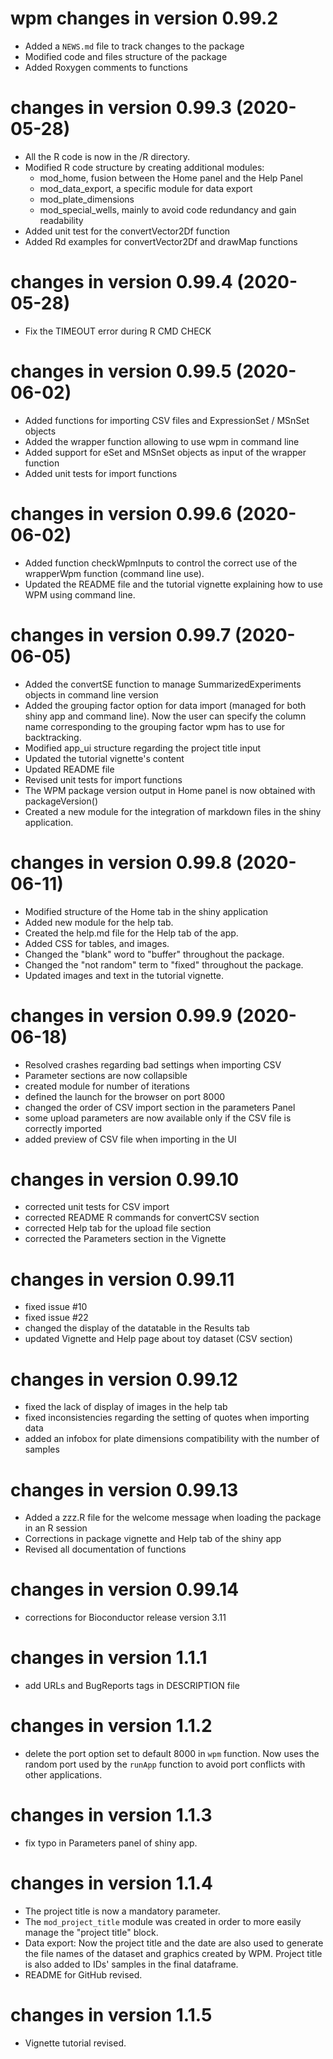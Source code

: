 # wpm changes in version 0.99.2

* Added a `NEWS.md` file to track changes to the package
* Modified code and files structure of the package
* Added Roxygen comments to functions

# changes in version 0.99.3 (2020-05-28)

* All the R code is now in the /R directory.
* Modified R code structure by creating additional modules:
    * mod_home, fusion between the Home panel and the Help Panel
    * mod_data_export, a specific module for data export
    * mod_plate_dimensions
    * mod_special_wells, mainly to avoid code redundancy and gain readability
* Added unit test for the convertVector2Df function
* Added Rd examples for convertVector2Df and drawMap functions


# changes in version 0.99.4 (2020-05-28)
* Fix the TIMEOUT error during R CMD CHECK

# changes in version 0.99.5 (2020-06-02)
* Added functions for importing CSV files and ExpressionSet / MSnSet objects
* Added the wrapper function allowing to use wpm in command line
* Added support for eSet and MSnSet objects as input of the wrapper function
* Added unit tests for import functions


# changes in version 0.99.6 (2020-06-02)
* Added function checkWpmInputs to control the correct use of the wrapperWpm
function (command line use).
* Updated the README file and the tutorial vignette explaining how to use WPM
using command line.

# changes in version 0.99.7 (2020-06-05)
* Added the convertSE function to manage SummarizedExperiments objects in
command line version
* Added the grouping factor option for data import (managed for both shiny app
and command line). Now the user can specify the column name corresponding to the
grouping factor wpm has to use for backtracking.
* Modified app_ui structure regarding the project title input
* Updated the tutorial vignette's content
* Updated README file
* Revised unit tests for import functions
* The WPM package version output in Home panel is now obtained with
packageVersion()
* Created a new module for the integration of markdown files in the shiny
application.

# changes in version 0.99.8 (2020-06-11)
* Modified structure of the Home tab in the shiny application
* Added new module for the help tab.
* Created the help.md file for the Help tab of the app.
* Added CSS for tables, and images.
* Changed the "blank" word to "buffer" throughout the package.
* Changed the "not random" term to "fixed" throughout the package.
* Updated images and text in the tutorial vignette.

# changes in version 0.99.9 (2020-06-18)
* Resolved crashes regarding bad settings when importing CSV
* Parameter sections are now collapsible
* created module for number of iterations
* defined the launch for the browser on port 8000
* changed the order of CSV import section in the parameters Panel
* some upload parameters are now available only if the CSV file is correctly 
imported
* added preview of CSV file when importing in the UI

# changes in version 0.99.10
* corrected unit tests for CSV import
* corrected README R commands for convertCSV section
* corrected Help tab for the upload file section
* corrected the Parameters section in the Vignette

# changes in version 0.99.11
* fixed issue #10
* fixed issue #22
* changed the display of the datatable in the Results tab
* updated Vignette and Help page about toy dataset (CSV section)

# changes in version 0.99.12
* fixed the lack of display of images in the help tab
* fixed inconsistencies regarding the setting of quotes when importing data
* added an infobox for plate dimensions compatibility with the number of samples

# changes in version 0.99.13
* Added a zzz.R file for the welcome message when loading the package in an R 
session
* Corrections in package vignette and Help tab of the shiny app
* Revised all documentation of functions

# changes in version 0.99.14
* corrections for Bioconductor release version 3.11

# changes in version 1.1.1
* add URLs and BugReports tags in DESCRIPTION file

# changes in version 1.1.2
* delete the port option set to default 8000 in `wpm` function. Now uses the 
random port used by the `runApp` function to avoid port conflicts with other applications.

# changes in version 1.1.3
* fix typo in Parameters panel of shiny app.

# changes in version 1.1.4
* The project title is now a mandatory parameter.
* The `mod_project_title` module was created in order to more easily manage the 
"project title" block.
* Data export: Now the project title and the date are also used to generate the 
file names of the dataset and graphics created by WPM. Project title is also 
added to IDs' samples in the final dataframe.
* README for GitHub revised.

# changes in version 1.1.5
* Vignette tutorial revised.
